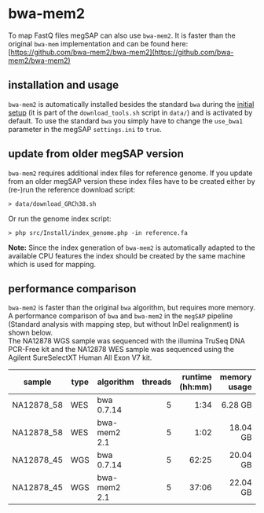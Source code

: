 # bwa-mem2

To map FastQ files megSAP can also use `bwa-mem2`. It is faster than the original `bwa-mem` implementation and can be found here: 
[https://github.com/bwa-mem2/bwa-mem2](https://github.com/bwa-mem2/bwa-mem2)


## installation and usage

`bwa-mem2` is automatically installed besides the standard `bwa` during the [initial setup](install_unix.md#initial-setup) (it is part of the `download_tools.sh` script in `data/`) and is activated by default. To use the standard `bwa` you simply have to change the `use_bwa1` parameter in the megSAP `settings.ini` to `true`.

## update from older megSAP version
`bwa-mem2` requires additional index files for reference genome. If you update from an older megSAP version these index files have to be created either by (re-)run the reference download script:
	
	> data/download_GRCh38.sh

Or run the genome index script:

    > php src/Install/index_genome.php -in reference.fa


**Note:** Since the index generation of `bwa-mem2` is automatically adapted to the available CPU features the index should be created by the same machine which is used for mapping.



## performance comparison

`bwa-mem2` is faster than the original `bwa` algorithm, but requires more memory. A performance comparison of `bwa` and `bwa-mem2` in the `megSAP` pipeline (Standard analysis with mapping step, but without InDel realignment) is shown below.     
The NA12878 WGS sample was sequenced with the illumina TruSeq DNA PCR-Free kit and the NA12878 WES sample was sequenced using the Agilent SureSelectXT Human All Exon V7 kit.

| sample     | type | algorithm  | threads | runtime (hh:mm) | memory usage |
|------------|------|------------|--------:|----------------:|-------------:|
| NA12878_58 | WES  |bwa 0.7.14  |     5   |             1:34|       6.28 GB|
| NA12878_58 | WES  |bwa-mem2 2.1|     5   |             1:02|      18.04 GB|
| NA12878_45 | WGS  |bwa 0.7.14  |     5   |            62:25|      20.04 GB|
| NA12878_45 | WGS  |bwa-mem2 2.1|     5   |            37:06|      22.04 GB|

